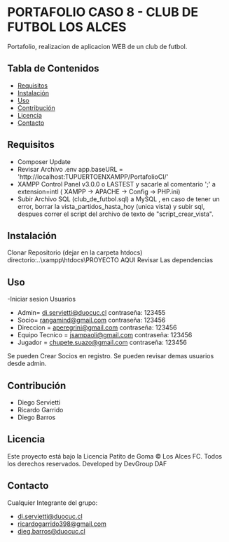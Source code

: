 

# PORTAFOLIO CASO 8 - CLUB DE FUTBOL LOS ALCES

Portafolio, realizacion de aplicacion WEB de un club de futbol.

## Tabla de Contenidos

- [Requisitos](#requisitos)
- [Instalación](#instalación)
- [Uso](#uso)
- [Contribución](#contribución)
- [Licencia](#licencia)
- [Contacto](#contacto)

## Requisitos

- Composer Update 
- Revisar Archivo .env app.baseURL = 'http://localhost:TUPUERTOENXAMPP/PortafolioCI/'
- XAMPP Control Panel v3.0.0 o LASTEST y sacarle al comentario ';' a extension=intl ( XAMPP -> APACHE -> Config -> PHP.ini)
- Subir Archivo SQL (club_de_futbol.sql) a MySQL , en caso de tener un error, borrar la vista_partidos_hasta_hoy (unica vista) y subir sql, despues correr el script del archivo de texto de "script_crear_vista".

## Instalación

Clonar Repositorio (dejar en la carpeta htdocs)   directorio:..\xampp\htdocs\PROYECTO AQUI
Revisar Las dependencias


## Uso

-Iniciar sesion
Usuarios 
- Admin= di.servietti@duocuc.cl contraseña: 123455
- Socio= rangamind@gmail.com contraseña: 123456
- Direccion = aperegrini@gmail.com contraseña: 123456
- Equipo Tecnico = jsampaoli@gmail.com contraseña: 123456
- Jugador = chupete.suazo@gmail.com contraseña: 123456

Se pueden Crear Socios en registro.
Se pueden revisar demas usuarios desde admin.

## Contribución

- Diego Servietti
- Ricardo Garrido
- Diego Barros

## Licencia

Este proyecto está bajo la Licencia Patito de Goma
© Los Alces FC. Todos los derechos reservados.
Developed by DevGroup DAF

## Contacto

Cualquier Integrante del grupo:
- di.servietti@duocuc.cl
- ricardogarrido398@gmail.com
- dieg.barros@duocuc.cl

